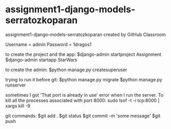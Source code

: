 # assignment1-django-models-serratozkoparan
assignment1-django-models-serratozkoparan created by GitHub Classroom

Username = admin
Password = 1dragos1

to create the project and the app:
$django-admin startproject Assignment
$django-admin startapp StarWars

to create the admin:
$python manage.py createsuperuser

trying to run it before git:
$python manage.py migrate
$python manage.py runserver

sometimes I got 'That port is already in use' error when I run the server.
To kill all the processes associated with port 8000:
sudo lsof -t -i tcp:8000 | xargs kill -9

git commands:
$git add .
$git status
$git commit -m 'some message'
$git push

